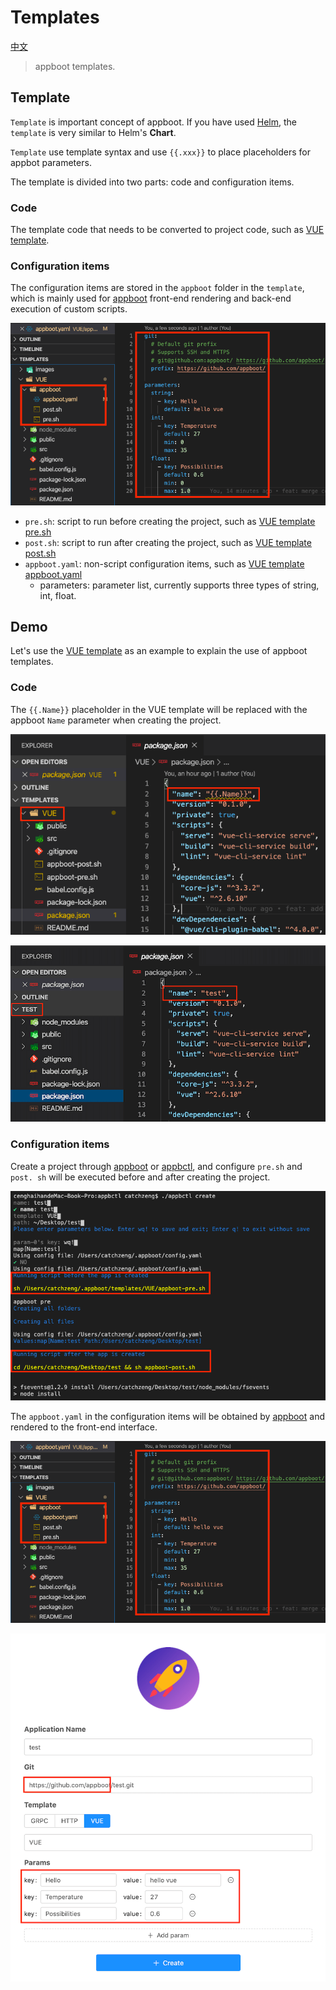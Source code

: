 # Templates

[中文](https://github.com/appboot/templates/blob/master/README-CN.md)

> appboot templates.

## Template

`Template` is important concept of appboot. If you have used [Helm](https://helm.sh/docs/intro/), the `template` is very similar to Helm's **Chart**.

`Template` use template syntax and use `{{.xxx}}` to place placeholders for appbot parameters.

The template is divided into two parts: code and configuration items.

### Code

The template code that needs to be converted to project code, such as [VUE template](./VUE).

### Configuration items

The configuration items are stored in the `appboot` folder in the `template`, which is mainly used for [appboot](https://github.com/appboot/appboot) front-end rendering and back-end execution of custom scripts.

![appboot](./VUE/appboot/images/config.png)

- `pre.sh`: script to run before creating the project, such as [VUE template pre.sh](./VUE/appboot/pre.sh)
- `post.sh`: script to run after creating the project, such as [VUE template post.sh](./VUE/appboot/post.sh)
- `appboot.yaml`: non-script configuration items, such as [VUE template appboot.yaml](./VUE/appboot/appboot.yaml)
  - parameters: parameter list, currently supports three types of string, int, float.

## Demo

Let's use the [VUE template](./VUE) as an example to explain the use of appboot templates.

### Code

The `{{.Name}}` placeholder in the VUE template will be replaced with the appboot `Name` parameter when creating the project.

![appboot](./VUE/appboot/images/vue-template.png)

![appboot](./VUE/appboot/images/vue-test.png)

### Configuration items

Create a project through [appboot](https://github.com/appboot/appboot) or [appbctl](https://github.com/appboot/appbctl), and configure `pre.sh` and` post. sh` will be executed before and after creating the project.

![appboot](./VUE/appboot/images/vue-scripts.png)

The `appboot.yaml` in the configuration items will be obtained by [appboot](https://github.com/appboot/appboot) and rendered to the front-end interface.

![appboot](./VUE/appboot/images/config.png)

![appboot](./VUE/appboot/images/appboot.png)
